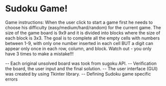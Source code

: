# Sudoku Game!

Game instructions:
When the user click to start a game first he needs to choose his difficulty (easy/medium/hard/random) for the current game.
The size of the game board is 9x9 and it is divided into blocks where the size of each block is 3x3.
The goal is to complete all the empty cells with numbers between 1-9, with only one number inserted in each cell BUT a digit can appear only once in each row, column, and block.
Watch out - you only have 3 times to make a mistake!!!

-- Each original unsolved board was took from sugoku API.
-- Verification the board, the user input and the final solution.
-- The user interface (GUI) was created by using Tkinter library.
-- Defining Sudoku game specific errors

